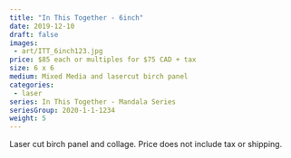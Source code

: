 ```yaml
---
title: "In This Together - 6inch"
date: 2019-12-10
draft: false
images:
 - art/ITT_6inch123.jpg
price: $85 each or multiples for $75 CAD + tax
size: 6 x 6
medium: Mixed Media and lasercut birch panel
categories:
 - laser
series: In This Together - Mandala Series
seriesGroup: 2020-1-1-1234
weight: 5
---
```


Laser cut birch panel and collage. Price does not include tax or shipping.
